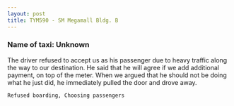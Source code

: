 ```yaml
---
layout: post
title: TYM590 - SM Megamall Bldg. B
---
```


### Name of taxi: Unknown

The driver refused to accept us as his passenger due to heavy traffic along the way to our destination. He said that he will agree if we add additional payment, on top of the meter. When we argued that he should not be doing what he just did, he immediately pulled the door and drove away.

```Refused boarding, Choosing passengers```

